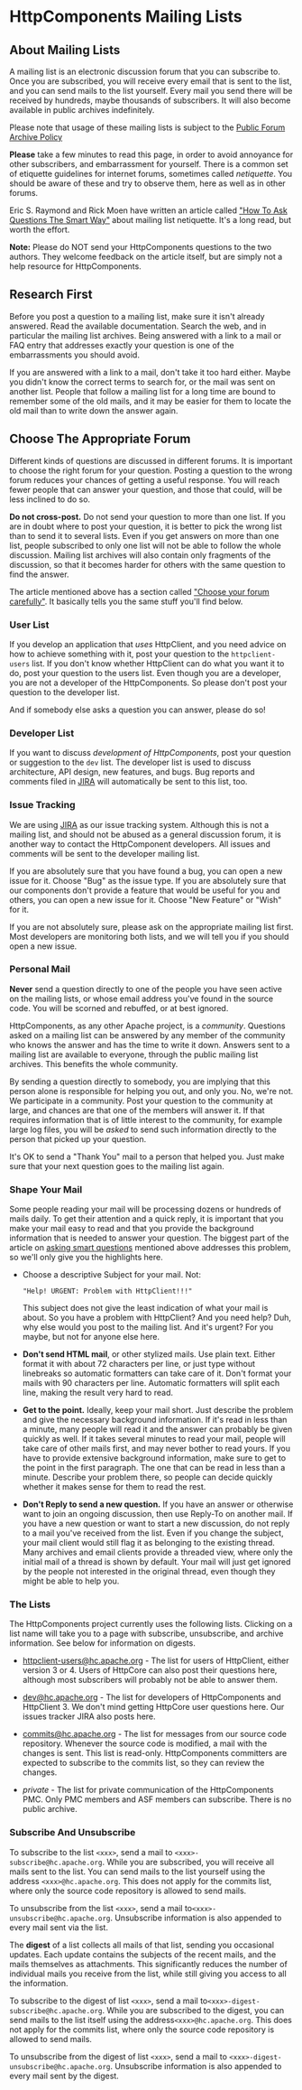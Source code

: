 <!--
    Licensed to the Apache Software Foundation (ASF) under one
    or more contributor license agreements.  See the NOTICE file
    distributed with this work for additional information
    regarding copyright ownership.  The ASF licenses this file
    to you under the Apache License, Version 2.0 (the
    "License"); you may not use this file except in compliance
    with the License.  You may obtain a copy of the License at
    
      http://www.apache.org/licenses/LICENSE-2.0
    
    Unless required by applicable law or agreed to in writing,
    software distributed under the License is distributed on an
    "AS IS" BASIS, WITHOUT WARRANTIES OR CONDITIONS OF ANY
    KIND, either express or implied.  See the License for the
    specific language governing permissions and limitations
    under the License.
-->

HttpComponents Mailing Lists
============================

About Mailing Lists
-------------------

A mailing list is an electronic discussion forum that you can subscribe to. Once you are subscribed, you will receive
every email that is sent to the list, and you can send mails to the list yourself. Every mail you send there will be
received by hundreds, maybe thousands of subscribers. It will also become available in public archives indefinitely.

Please note that usage of these mailing lists is subject to the
[Public Forum Archive Policy](https://www.apache.org/foundation/public-archives.html)

**Please** take a few minutes to read this page, in order to avoid annoyance for other subscribers, and embarrassment
for yourself. There is a common set of etiquette guidelines for internet forums, sometimes called _netiquette_. You
should be aware of these and try to observe them, here as well as in other forums.

Eric S. Raymond and Rick Moen have written an article
called ["How To Ask Questions The Smart Way"](http://www.catb.org/~esr/faqs/smart-questions.html) about mailing list
netiquette. It's a long read, but worth the effort.

**Note:** Please do NOT send your HttpComponents questions to the two authors. They welcome feedback on the article
itself, but are simply not a help resource for HttpComponents.

Research First
--------------

Before you post a question to a mailing list, make sure it isn't already answered. Read the available documentation.
Search the web, and in particular the mailing list archives. Being answered with a link to a mail or FAQ entry that
addresses exactly your question is one of the embarrassments you should avoid.

If you are answered with a link to a mail, don't take it too hard either. Maybe you didn't know the correct terms to
search for, or the mail was sent on another list. People that follow a mailing list for a long time are bound to
remember some of the old mails, and it may be easier for them to locate the old mail than to write down the answer
again.

Choose The Appropriate Forum
----------------------------

Different kinds of questions are discussed in different forums. It is important to choose the right forum for your
question. Posting a question to the wrong forum reduces your chances of getting a useful response. You will reach fewer
people that can answer your question, and those that could, will be less inclined to do so.

**Do not cross-post.** Do not send your question to more than one list. If you are in doubt where to post your question,
it is better to pick the wrong list than to send it to several lists. Even if you get answers on more than one list,
people subscribed to only one list will not be able to follow the whole discussion. Mailing list archives will also
contain only fragments of the discussion, so that it becomes harder for others with the same question to find the
answer.

The article mentioned above has a section
called ["Choose your forum carefully"](http://www.catb.org/~esr/faqs/smart-questions.html#forum). It basically tells you
the same stuff you'll find below.

### User List

If you develop an application that _uses_ HttpClient, and you need advice on how to achieve something with it, post your
question to the `httpclient-users` list. If you don't know whether HttpClient can do what you want it to do, post your
question to the users list. Even though you are a developer, you are not a developer of the HttpComponents. So please
don't post your question to the developer list.

And if somebody else asks a question you can answer, please do so!

### Developer List

If you want to discuss _development of HttpComponents_, post your question or suggestion to the `dev` list. The
developer list is used to discuss architecture, API design, new features, and bugs. Bug reports and comments filed
in [JIRA](./issue-tracking.html) will automatically be sent to this list, too.

### Issue Tracking

We are using [JIRA](./issue-tracking.html) as our issue tracking system. Although this is not a mailing list, and should
not be abused as a general discussion forum, it is another way to contact the HttpComponent developers. All issues and
comments will be sent to the developer mailing list.

If you are absolutely sure that you have found a bug, you can open a new issue for it. Choose "Bug" as the issue type.
If you are absolutely sure that our components don't provide a feature that would be useful for you and others, you can
open a new issue for it. Choose "New Feature" or "Wish" for it.

If you are not absolutely sure, please ask on the appropriate mailing list first. Most developers are monitoring both
lists, and we will tell you if you should open a new issue.

### Personal Mail

**Never** send a question directly to one of the people you have seen active on the mailing lists, or whose email
address you've found in the source code. You will be scorned and rebuffed, or at best ignored.

HttpComponents, as any other Apache project, is a _community_. Questions asked on a mailing list can be answered by any
member of the community who knows the answer and has the time to write it down. Answers sent to a mailing list are
available to everyone, through the public mailing list archives. This benefits the whole community.

By sending a question directly to somebody, you are implying that this person alone is responsible for helping you out,
and only you. No, we're not. We participate in a community. Post your question to the community at large, and chances
are that one of the members will answer it. If that requires information that is of little interest to the community,
for example large log files, you will be _asked_ to send such information directly to the person that picked up your
question.

It's OK to send a "Thank You" mail to a person that helped you. Just make sure that your next question goes to the
mailing list again.

### Shape Your Mail

Some people reading your mail will be processing dozens or hundreds of mails daily. To get their attention and a quick
reply, it is important that you make your mail easy to read and that you provide the background information that is
needed to answer your question. The biggest part of the article on
[asking smart questions](http://www.catb.org/~esr/faqs/smart-questions.html) mentioned above addresses this problem, so
we'll only give you the highlights here.

- Choose a descriptive Subject for your mail. Not:
  ```
  "Help! URGENT: Problem with HttpClient!!!"
  ```
  This subject does not give the least indication of what your mail is about. So you have a problem with HttpClient? And
  you need help? Duh, why else would you post to the mailing list. And it's urgent? For you maybe, but not for anyone
  else here.

- **Don't send HTML mail**, or other stylized mails. Use plain text. Either format it with about 72 characters per line,
  or just type without linebreaks so automatic formatters can take care of it. Don't format your mails with 90
  characters per line. Automatic formatters will split each line, making the result very hard to read.

- **Get to the point.**
  Ideally, keep your mail short. Just describe the problem and give the necessary background information. If it's read
  in less than a minute, many people will read it and the answer can probably be given quickly as well. If it takes
  several minutes to read your mail, people will take care of other mails first, and may never bother to read yours. If
  you have to provide extensive background information, make sure to get to the point in the first paragraph. The one
  that can be read in less than a minute. Describe your problem there, so people can decide quickly whether it makes
  sense for them to read the rest.

* **Don't Reply to send a new question.**
  If you have an answer or otherwise want to join an ongoing discussion, then use Reply-To on another mail. If you have
  a new question or want to start a new discussion, do not reply to a mail you've received from the list. Even if you
  change the subject, your mail client would still flag it as belonging to the existing thread. Many archives and email
  clients provide a threaded view, where only the initial mail of a thread is shown by default. Your mail will just get
  ignored by the people not interested in the original thread, even though they might be able to help you.

### The Lists

The HttpComponents project currently uses the following lists. Clicking on a list name will take you to a page with
subscribe, unsubscribe, and archive information. See below for information on digests.

* [httpclient-users@hc.apache.org](https://apache.org/foundation/mailinglists.html) - The list for users of HttpClient,
  either version 3 or 4. Users of HttpCore can also post their questions here, although most subscribers will probably
  not be able to answer them.

* [dev@hc.apache.org](https://apache.org/foundation/mailinglists.html) - The list for developers of HttpComponents and
  HttpClient 3. We don't mind getting HttpCore user questions here. Our issues tracker JIRA also posts here.

* [commits@hc.apache.org](https://apache.org/foundation/mailinglists.html) - The list for messages from our source code
  repository. Whenever the source code is modified, a mail with the changes is sent. This list is read-only.
  HttpComponents committers are expected to subscribe to the commits list, so they can review the changes.

* _private_ - The list for private communication of the HttpComponents PMC. Only PMC members and ASF members can
  subscribe. There is no public archive.

### Subscribe And Unsubscribe

To subscribe to the list `<xxx>`, send a mail to `<xxx>-subscribe@hc.apache.org`. While you are subscribed, you will
receive all mails sent to the list. You can send mails to the list yourself using the address `<xxx>@hc.apache.org`.
This does not apply for the commits list, where only the source code repository is allowed to send mails.

To unsubscribe from the list `<xxx>`, send a mail to`<xxx>-unsubscribe@hc.apache.org`. Unsubscribe information is also
appended to every mail sent via the list.

The **digest** of a list collects all mails of that list, sending you occasional updates. Each update contains the
subjects of the recent mails, and the mails themselves as attachments. This significantly reduces the number of
individual mails you receive from the list, while still giving you access to all the information.

To subscribe to the digest of list `<xxx>`, send a mail to`<xxx>-digest-subscribe@hc.apache.org`. While you are
subscribed to the digest, you can send mails to the list itself using the address`<xxx>@hc.apache.org`. This does not
apply for the commits list, where only the source code repository is allowed to send mails.

To unsubscribe from the digest of list `<xxx>`, send a mail to `<xxx>-digest-unsubscribe@hc.apache.org`. Unsubscribe
information is also appended to every mail sent by the digest.
